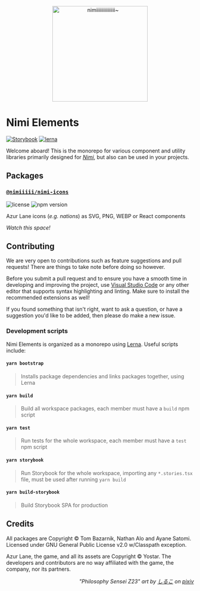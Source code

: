 <p align="center">
  <img src="https://raw.githubusercontent.com/nimiiiii/Nimi/master/icon.png" width="256" title="nimiiiiiiiiiiiiiii~">
</p>

# Nimi Elements

[![Storybook](https://cdn.jsdelivr.net/gh/storybookjs/brand@master/badge/badge-storybook.svg)](https://nimiiiii.github.io/Nimi-Elements/)
[![lerna](https://img.shields.io/badge/maintained%20with-lerna-cc00ff.svg)](https://lerna.js.org/)

Welcome aboard! This is the monorepo for various component and utility libraries primarily designed for [_Nimi_](https://github.com/nimiiiii/Nimi), but also can be used in your projects.

## Packages

### [`@nimiiiii/nimi-icons`](https://github.com/nimiiiii/Nimi-Elements/tree/main/packages/nimi-icons)

![license](https://img.shields.io/npm/l/@nimiiiii/nimi-icons) ![npm version](https://img.shields.io/npm/v/@nimiiiii/nimi-icons) 

Azur Lane icons (_e.g. nations_) as SVG, PNG, WEBP or React components

_Watch this space!_

## Contributing

We are very open to contributions such as feature suggestions and  pull requests! There are things to take note before doing so however.

Before you submit a pull request and to ensure you have a smooth time in developing and improving the project, use [Visual Studio Code](https://code.visualstudio.com/) or any other editor that supports syntax highlighting and linting. Make sure to install the recommended extensions as well!

If you found something that isn't right, want to ask a question, or have a suggestion you'd like to be added, then please do make a new issue.

### Development scripts

Nimi Elements is organized as a monorepo using [Lerna](https://lerna.js.org). Useful scripts include:

#### `yarn bootstrap`

> Installs package dependencies and links packages together, using Lerna

#### `yarn build`

> Build all workspace packages, each member must have a `build` npm script

#### `yarn test`

> Run tests for the whole workspace, each member must have a `test` npm script 

#### `yarn storybook`

> Run Storybook for the whole workspace, importing any `*.stories.tsx` file, must be used after running `yarn build`

#### `yarn build-storybook`

> Build Storybook SPA for production

## Credits

All packages are Copyright © Tom Bazarnik, Nathan Alo and Ayane Satomi. Licensed under GNU General Public License v2.0 w/Classpath exception.

Azur Lane, the game, and all its assets are Copyright © Yostar. The developers and contributors are no way affiliated with the game, the company, nor its partners.


<p align="right">
<i>
"Philosophy Sensei Z23" art by <a href="https://www.pixiv.net/en/users/26379226">しるこ</a> on <a href="https://www.pixiv.net/en/artworks/80256444">pixiv</a>
</i>
</p>

